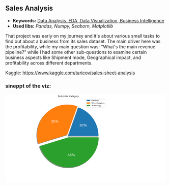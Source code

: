 ## Sales Analysis

   - **Keywords:** [Data Analysis, EDA, Data Visualization, Business Intelligence]()
   - **Used libs:** *Pandas, Numpy, Seaborn, Matplotlib*
   
That project was early on my journey and it's about various small tasks to find out about a business from its sales dataset. The main driver here was the profitability, while my main question was: "What's the main revenue pipeline?" while I had some other sub-questions to examine certain business aspects like Shipment mode, Geographical impact, and profitability across different departments.

Kaggle: https://www.kaggle.com/taricov/sales-sheet-analysis

### sineppt of the viz:

![](Sales_pie.png)
